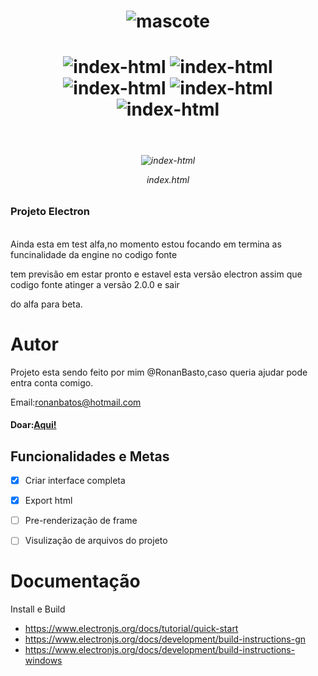 <h1 align="center"> <img src="https://i.ibb.co/n3BMNKM/logo.png" alt="mascote"  border="0"></h1>
<h1 align="center"><img src="https://img.shields.io/badge/Lincense-MIT-green" alt="index-html" border="0"> <img src="https://img.shields.io/badge/Version-1.0.0-blue" alt="index-html" border="0"> <img src="https://img.shields.io/badge/Projeto-Ativo-success" alt="index-html" border="0"> <img src="https://img.shields.io/badge/Repo%20size-5%2C0%20MiB-important" alt="index-html" border="0"> <img src="https://img.shields.io/badge/Build-Alfa-red" alt="index-html" border="0">     
</h1>
<br>
<h6 align="center"><img src="https://i.ibb.co/D8fp6cv/Captura-de-tela-de-2021-06-26-21-27-56.png" alt="index-html" border="0"><p>index.html</h6>
<h3>Projeto Electron </h3>
</br>
 Ainda esta em test alfa,no momento estou focando em termina as funcinalidade da engine no codigo fonte<p>
tem previsão em estar pronto e estavel esta versão electron assim que codigo fonte atinger a versão 2.0.0 e sair<p>
do alfa para beta.	

# Autor 

Projeto esta sendo feito por mim @RonanBasto,caso queria ajudar pode entra conta comigo.<p>
Email:ronanbatos@hotmail.com	
<h4> Doar:<a href="https://pagseguro.uol.com.br/checkout/nc/nl/donation/sender-identification.jhtml?t=8b8ca05a0edd8514fca91a650545641e53996970f1d93de6627e1e44ab6d1de2&e=true#rmcl">Aqui!</a></h4>


<h2>Funcionalidades e Metas</h2>

- [x] Criar interface completa
- [x] Export html
- [ ] Pre-renderização de frame
- [ ] Visulização de arquivos do projeto	
	
	
# Documentação
  Install e Build
- https://www.electronjs.org/docs/tutorial/quick-start
- https://www.electronjs.org/docs/development/build-instructions-gn
- https://www.electronjs.org/docs/development/build-instructions-windows





